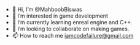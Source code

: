 - 👋 Hi, I’m @MahboobBiswas
- 👀 I’m interested in game development
- 🌱 I’m currently learning enreal engine and C++.
- 💞️ I’m looking to collaborate on making games.
- 📫 How to reach me iamcodefailure@gmail.com

<!---
MahboobBiswas/MahboobBiswas is a ✨ special ✨ repository because its `README.md` (this file) appears on your GitHub profile.
You can click the Preview link to take a look at your changes.
--->
